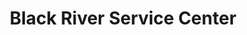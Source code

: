 ---
title: "Black River Service Center"
url: /cheboygan/black-river-service-center/
shop: car repair
---